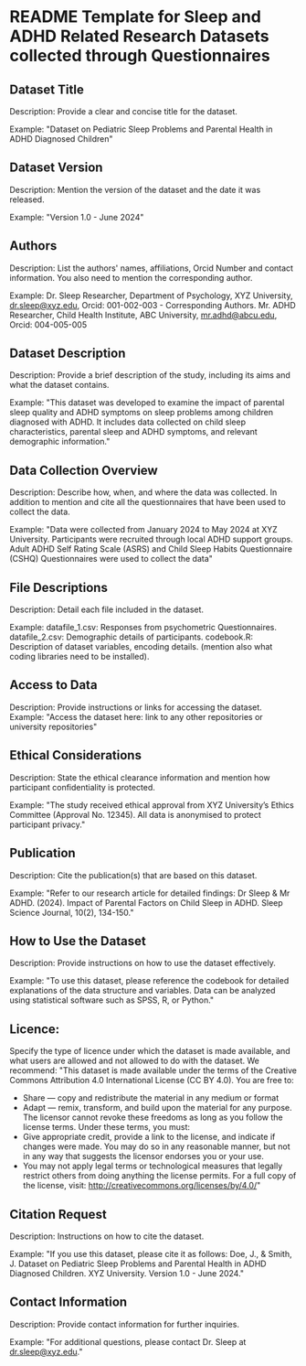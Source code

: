 # README Template for Sleep and ADHD Related Research Datasets collected through Questionnaires

## Dataset Title
Description: Provide a clear and concise title for the dataset. 

Example: "Dataset on Pediatric Sleep Problems and Parental Health in ADHD Diagnosed Children"

## Dataset Version
Description: Mention the version of the dataset and the date it was released. 

Example: "Version 1.0 - June 2024"

## Authors
Description: List the authors' names, affiliations, Orcid Number and contact information. You also need to mention the corresponding author.

Example:
Dr. Sleep Researcher, Department of Psychology, XYZ University, dr.sleep@xyz.edu, Orcid: 001-002-003 - Corresponding Authors.
Mr. ADHD Researcher, Child Health Institute, ABC University, mr.adhd@abcu.edu, Orcid: 004-005-005

## Dataset Description
Description: Provide a brief description of the study, including its aims and what the dataset contains. 

Example: "This dataset was developed to examine the impact of parental sleep quality and ADHD symptoms on sleep problems among children diagnosed with ADHD. It includes data collected on child sleep characteristics, parental sleep and ADHD symptoms, and relevant demographic information."


## Data Collection Overview
Description: Describe how, when, and where the data was collected. In addition to mention and cite all the questionnaires that have been used to collect the data.

Example: "Data were collected from January 2024 to May 2024 at XYZ University. Participants were recruited through local ADHD support groups. Adult ADHD Self Rating Scale (ASRS) and Child Sleep Habits Questionnaire (CSHQ) Questionnaires were used to collect the data"

## File Descriptions
Description: Detail each file included in the dataset. 

Example:
datafile_1.csv: Responses from psychometric Questionnaires.
datafile_2.csv: Demographic details of participants.
codebook.R: Description of dataset variables, encoding details. (mention also what coding libraries need to be installed). 

## Access to Data
Description: Provide instructions or links for accessing the dataset. 
Example: "Access the dataset here: link to any other repositories or university repositories"

## Ethical Considerations
Description: State the ethical clearance information and mention how participant confidentiality is protected. 

Example: "The study received ethical approval from XYZ University’s Ethics Committee (Approval No. 12345). All data is anonymised to protect participant privacy."

## Publication
Description: Cite the publication(s) that are based on this dataset. 

Example: "Refer to our research article for detailed findings: Dr Sleep & Mr ADHD. (2024). Impact of Parental Factors on Child Sleep in ADHD. Sleep Science Journal, 10(2), 134-150."

## How to Use the Dataset
Description: Provide instructions on how to use the dataset effectively. 

Example: "To use this dataset, please reference the codebook for detailed explanations of the data structure and variables. Data can be analyzed using statistical software such as SPSS, R, or Python."

## Licence:
Specify the type of licence under which the dataset is made available, and what users are allowed and not allowed to do with the dataset. We recommend:
"This dataset is made available under the terms of the Creative Commons Attribution 4.0 International License (CC BY 4.0). You are free to:
- Share — copy and redistribute the material in any medium or format
- Adapt — remix, transform, and build upon the material for any purpose.
The licensor cannot revoke these freedoms as long as you follow the license terms. Under these terms, you must:
- Give appropriate credit, provide a link to the license, and indicate if changes were made. You may do so in any reasonable manner, but not in any way that suggests the licensor endorses you or your use.
- You may not apply legal terms or technological measures that legally restrict others from doing anything the license permits.
For a full copy of the license, visit: http://creativecommons.org/licenses/by/4.0/"


## Citation Request
Description: Instructions on how to cite the dataset. 

Example: "If you use this dataset, please cite it as follows: Doe, J., & Smith, J. Dataset on Pediatric Sleep Problems and Parental Health in ADHD Diagnosed Children. XYZ University. Version 1.0 - June 2024."

## Contact Information
Description: Provide contact information for further inquiries. 

Example: "For additional questions, please contact Dr. Sleep at dr.sleep@xyz.edu."
